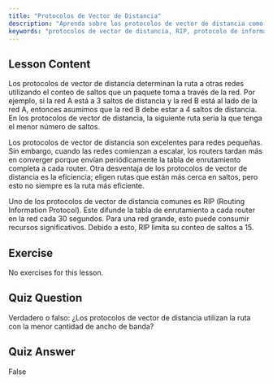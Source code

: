 ```yaml
---
title: "Protocolos de Vector de Distancia"
description: "Aprenda sobre los protocolos de vector de distancia como RIP, cómo funcionan y sus limitaciones para el enrutamiento de red. Comprenda el conteo de saltos y la eficiencia de la red."
keywords: "protocolos de vector de distancia, RIP, protocolo de información de enrutamiento, conteo de saltos, enrutamiento de red, redes Linux, guía para principiantes, tutorial"
---
```


## Lesson Content

Los protocolos de vector de distancia determinan la ruta a otras redes utilizando el conteo de saltos que un paquete toma a través de la red. Por ejemplo, si la red A está a 3 saltos de distancia y la red B está al lado de la red A, entonces asumimos que la red B debe estar a 4 saltos de distancia. En los protocolos de vector de distancia, la siguiente ruta sería la que tenga el menor número de saltos.

Los protocolos de vector de distancia son excelentes para redes pequeñas. Sin embargo, cuando las redes comienzan a escalar, los routers tardan más en converger porque envían periódicamente la tabla de enrutamiento completa a cada router. Otra desventaja de los protocolos de vector de distancia es la eficiencia; eligen rutas que están más cerca en saltos, pero esto no siempre es la ruta más eficiente.

Uno de los protocolos de vector de distancia comunes es RIP (Routing Information Protocol). Este difunde la tabla de enrutamiento a cada router en la red cada 30 segundos. Para una red grande, esto puede consumir recursos significativos. Debido a esto, RIP limita su conteo de saltos a 15.

## Exercise

No exercises for this lesson.

## Quiz Question

Verdadero o falso: ¿Los protocolos de vector de distancia utilizan la ruta con la menor cantidad de ancho de banda?

## Quiz Answer

False
